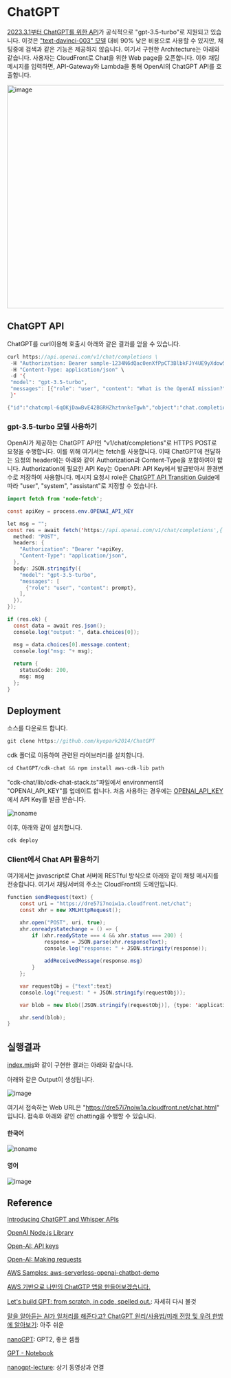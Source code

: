 # ChatGPT

[2023.3.1부터 ChatGPT를 위한 API](https://openai.com/blog/introducing-chatgpt-and-whisper-apis)가 공식적으로 "gpt-3.5-turbo"로 지원되고 있습니다. 이것은 ["text-davinci-003" 모델](https://github.com/kyopark2014/ChatGPT/blob/main/text-davinci-003.md) 대비 90% 낮은 비용으로 사용할 수 있지만, 채팅중에 검색과 같은 기능은 제공하지 않습니다. 여기서 구현한 Architecture는 아래와 같습니다. 사용자는 CloudFront로 Chat을 위한 Web page을 오픈합니다. 이후 채팅 메시지를 입력하면, API-Gateway와 Lambda을 통해 OpenAI의 ChatGPT API를 호출합니다. 

<img width="519" alt="image" src="https://user-images.githubusercontent.com/52392004/222920792-95ea6da1-8632-4917-8060-dc845e5704ec.png">


## ChatGPT API

ChatGPT를 curl이용해 호출시 아래와 같은 결과를 얻을 수 있습니다. 

```java
curl https://api.openai.com/v1/chat/completions \
 -H "Authorization: Bearer sample-1234N6dQac0enXfPpCT3BlbkFJY4UE9yXdow54a78m2775" \
 -H "Content-Type: application/json" \
 -d '{
 "model": "gpt-3.5-turbo",
 "messages": [{"role": "user", "content": "What is the OpenAI mission?"}]
 }'

{"id":"chatcmpl-6qOKjDawBvE42BGRHZhztnnkeTgwh","object":"chat.completion","created":1677944613,"model":"gpt-3.5-turbo-0301","usage":{"prompt_tokens":14,"completion_tokens":80,"total_tokens":94},"choices":[{"message":{"role":"assistant","content":"\n\nAs an AI language model, I do not have a personal mission. However, OpenAI’s mission is to ensure that artificial intelligence benefits humanity as a whole. They aim to achieve this by researching and developing AI technologies that are safe, transparent, and aligned with human values. They also aim to share their research and findings with the broader community to encourage open and collaborative progress in AI research."},"finish_reason":null,"index":0}]}
```

### gpt-3.5-turbo 모델 사용하기

OpenAI가 제공하는 ChatGPT API인 "v1/chat/completions"로 HTTPS POST로 요청을 수행합니다. 이를 위해 여기서는 fetch를 사용합니다. 이때 ChatGPT에 전달하는 요청의 header에는 아래와 같이 Authorization과 Content-Type을 포함하여야 합니다. Authorization에 필요한 API Key는 OpenAPI: API Key에서 발급받아서 환경변수로 저장하여 사용합니다. 메시지 요청시 role은 [ChatGPT API Transition Guide](https://help.openai.com/en/articles/7042661-chatgpt-api-transition-guide)에 따라 "user", "system", "assistant"로 지정할 수 있습니다.

```java
import fetch from 'node-fetch';

const apiKey = process.env.OPENAI_API_KEY

let msg = "";
const res = await fetch('https://api.openai.com/v1/chat/completions',{
  method: "POST",
  headers: {
    "Authorization": "Bearer "+apiKey,
    "Content-Type": "application/json",
  },
  body: JSON.stringify({
    "model": "gpt-3.5-turbo",
    "messages": [
      {"role": "user", "content": prompt},
    ],
  }),
});

if (res.ok) {
  const data = await res.json();
  console.log("output: ", data.choices[0]);

  msg = data.choices[0].message.content;
  console.log("msg: "+ msg);
      
  return {
    statusCode: 200,
    msg: msg
  };    
}
```

## Deployment

소스를 다운로드 합니다. 

```java
git clone https://github.com/kyopark2014/ChatGPT
```

cdk 폴더로 이동하여 관련된 라이브러리를 설치합니다.

```java
cd ChatGPT/cdk-chat && npm install aws-cdk-lib path
```

"cdk-chat/lib/cdk-chat-stack.ts"파일에서 environment의 "OPENAI_API_KEY"를 업데이트 합니다. 처음 사용하는 경우에는 [OPENAI_API_KEY](https://platform.openai.com/account/api-keys)에서 API Key를 발급 받습니다.

![noname](https://user-images.githubusercontent.com/52392004/222936716-4f77bf71-9217-40af-a5dd-400e781d36d2.png)

이후, 아래와 같이 설치합니다.

```java
cdk deploy
```

### Client에서 Chat API 활용하기

여기에서는 javascript로 Chat 서버에 RESTful 방식으로 아래와 같이 채팅 메시지를 전송합니다. 여기서 채팅서버의 주소는 CloudFront의 도메인입니다. 

```java
function sendRequest(text) {
    const uri = "https://dre57i7noiw1a.cloudfront.net/chat";
    const xhr = new XMLHttpRequest();

    xhr.open("POST", uri, true);
    xhr.onreadystatechange = () => {
        if (xhr.readyState === 4 && xhr.status === 200) {
            response = JSON.parse(xhr.responseText);
            console.log("response: " + JSON.stringify(response));
            
            addReceivedMessage(response.msg)
        }
    };

    var requestObj = {"text":text}
    console.log("request: " + JSON.stringify(requestObj));

    var blob = new Blob([JSON.stringify(requestObj)], {type: 'application/json'});

    xhr.send(blob);            
}
```


## 실행결과

[index.mjs](https://github.com/kyopark2014/ChatGPT/blob/main/lambda-chat/index.mjs)와 같이 구현한 결과는 아래와 같습니다. 

아래와 같은 Output이 생성됩니다.

![image](https://user-images.githubusercontent.com/52392004/222920252-33c5b065-dadc-45a5-a167-9394ff1436eb.png)

여기서 접속하는 Web URL은 "https://dre57i7noiw1a.cloudfront.net/chat.html" 입니다. 접속후 아래와 같인 chatting을 수행할 수 있습니다.

#### 한국어 

![noname](https://user-images.githubusercontent.com/52392004/222921154-c9941cdd-69c2-4a32-88d3-3e21dade2764.png)



#### 영어 

![image](https://user-images.githubusercontent.com/52392004/222920699-78fdff76-9a3f-400d-b22e-4d15016796a1.png)




## Reference 

[Introducing ChatGPT and Whisper APIs](https://openai.com/blog/introducing-chatgpt-and-whisper-apis)

[OpenAI Node.js Library](https://github.com/openai/openai-node)

[Open-AI: API keys](https://platform.openai.com/account/api-keys)

[Open-AI: Making requests](https://platform.openai.com/docs/api-reference/making-requests)

[AWS Samples: aws-serverless-openai-chatbot-demo](https://github.com/aws-samples/aws-serverless-openai-chatbot-demo)

[AWS 기반으로 나만의 ChatGTP 앱을 만들어보겠습니다.](https://www.youtube.com/watch?v=zg0RHHd9_LI&t=431s)

[Let's build GPT: from scratch, in code, spelled out.](https://www.youtube.com/watch?v=kCc8FmEb1nY&t=2s): 자세히 다시 볼것 

[말을 알아듣는 AI가 일처리를 해준다고? ChatGPT 원리/사용법/미래 전망 및 우려 한방에 알아보기](https://www.youtube.com/watch?v=HfyG8QgrkMc): 아주 쉬운 

[nanoGPT](https://github.com/karpathy/nanoGPT): GPT2, 좋은 셈플

[GPT - Notebook](https://colab.research.google.com/drive/1JMLa53HDuA-i7ZBmqV7ZnA3c_fvtXnx-?usp=sharing)

[nanogpt-lecture](https://github.com/karpathy/ng-video-lecture): 상기 동영상과 연결


